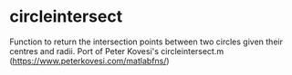 # circleintersect
Function to return the intersection points between two circles given their centres and radii.
Port of Peter Kovesi's circleintersect.m (https://www.peterkovesi.com/matlabfns/)